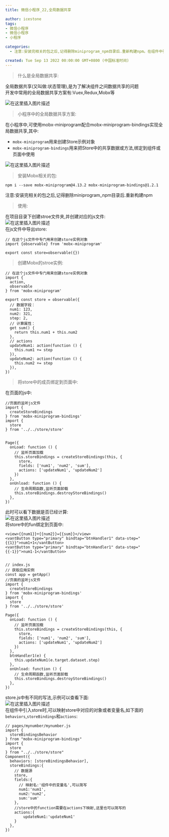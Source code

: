 ```yaml
---
title: 微信小程序_22,全局数据共享

author: icestone
tags:
- 微信小程序
- 微信小程序
- 小程序

categories:  
  - 注意:安装完相关的包之后,记得删除miniprogram_npm目录后.重新构建npm。在组件中引入store时,可以映射store中对应的对象或者变量名,如下面的。全局数据共享(又叫做:状态管理),是为了解决组件之间数据共享的问题。开发中常用的全局数据共享方案有:Vuex,Redux,Mobx等。  

created: Tue Sep 13 2022 00:00:00 GMT+0800 (中国标准时间)
---
```

> 什么是全局数据共享:

全局数据共享(又叫做:状态管理),是为了解决组件之间数据共享的问题  
开发中常用的全局数据共享方案有:Vuex,Redux,Mobx等

![在这里插入图片描述](https://img-blog.csdnimg.cn/8f22df59fca44fffab1a9cf1c910ad9a.png)

> 小程序中的全局数据共享方案:

在小程序中,可使用mobx-miniprogram配合mobx-miniprogram-bindings实现全局数据共享,其中:

*   `mobx-miniprogram`用来创建Store示例对象
*   `mobx-miniprogram-bindings`用来把Store中的共享数据或方法,绑定到组件或页面中使用

![在这里插入图片描述](https://img-blog.csdnimg.cn/19786cb2a7fb4a688e26da6c65888a4e.png)

> 安装Mobx相关的包:

    npm i --save mobx-miniprogram@4.13.2 mobx-miniprogram-bindings@1.2.1
    

注意:安装完相关的包之后,记得删除miniprogram\_npm目录后.重新构建npm

> 使用:

在项目目录下创建stroe文件夹,并创建对应的js文件:  
![在这里插入图片描述](https://img-blog.csdnimg.cn/6a0de692eb4d47dc9e620a0f5bac4a39.png)  
在js文件中导出store:

    // 在这个js文件中专门用来创建store实例对象
    import {observable} from 'mobx-miniprogram'
    
    export const store=observable({})
    

> 创建Mobx的stroe实例:

    // 在这个js文件中专门用来创建store实例对象
    import {
      action,
      observable
    } from 'mobx-miniprogram'
    
    export const store = observable({
      // 数据字段：
      num1: 123,
      num2: 321,
      step: 2,
      // 计算属性：
      get sum() {
        return this.num1 + this.num2
      },
      // actions
      updateNum1: action(function () {
        this.num1 += step
      }),
      updateNum2: action(function () {
        this.num2 += step
      }),
    })
    

> 将store中的成员绑定到页面中:

在页面的js中:

    //页面的监听js文件
    import {
      createStoreBindings
    } from 'mobx-miniprogram-bindings'
    import {
      store
    } from '../../store/store'
    
    
    Page({
      onLoad: function () {
        // 监听页面加载
        this.storeBindings = createStoreBindings(this, {
          store,
          fields: ['num1', 'num2', 'sum'],
          actions: ['updateNum1', 'updateNum2']
        })
      },
      onUnload: function () {
        // 生命周期函数,监听页面卸载
        this.storeBindings.destroyStoreBindings()
      },
    })
    

此时可以看下数据是否已经计算:  
![在这里插入图片描述](https://img-blog.csdnimg.cn/a0bb846b85ab400db18a2a593c7ca984.png)  
将store中的fun绑定到页面中:

    <view>{{num1}}+{{num2}}={{sum}}</view>
    <vantButton type="primary" bindtap="btnHandler1" data-step="{{1}}">num1+1</vantButton>
    <vantButton type="primary" bindtap="btnHandler1" data-step="{{-1}}">num1-1</vantButton>
    

    // index.js
    // 获取应用实例
    const app = getApp()
    //页面的监听js文件
    import {
      createStoreBindings
    } from 'mobx-miniprogram-bindings'
    import {
      store
    } from '../../store/store'
    
    Page({
      onLoad: function () {
        // 监听页面加载
        this.storeBindings = createStoreBindings(this, {
          store,
          fields: ['num1', 'num2', 'sum'],
          actions: ['updateNum1', 'updateNum2']
        })
      },
      btnHandler1(e) {
        this.updateNum1(e.target.dataset.step)
      },
      onUnload: function () {
        // 生命周期函数,监听页面卸载
        this.storeBindings.destroyStoreBindings()
      },
    })
    

store.js中有不同的写法,示例可以查看下面:  
![在这里插入图片描述](https://img-blog.csdnimg.cn/8ef29f4d85a8435b97d77679e255f3bc.png)  
在组件中引入store时,可以映射store中对应的对象或者变量名,如下面的`behaviors`,`storeBindings`和`actions`:

    // pages/mynumber/mynumber.js
    import {
      storeBindingsBehavior
    } from "mobx-miniprogram-bindings"
    import {
      store
    } from "../../store/store"
    Component({
      behaviors: [storeBindingsBehavior],
      storeBindings:{
        // 数据源
        store,
        fields:{
          // 映射名:'组件中的变量名',可以简写
          num1:'num1',
          num2:'num2',
          sum:'sum'
        },
        //store中的function需要在actions下映射,这里也可以简写的
        actions:{
            updateNum1:'updateNum1'
        }
      },
    })
